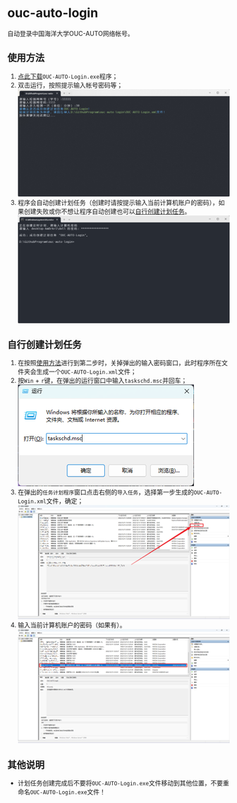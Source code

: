 # ouc-auto-login

自动登录中国海洋大学OUC-AUTO网络帐号。

## 使用方法

1. [点此下载](https://github.com/HCLonely/ouc-auto-login/releases)`OUC-AUTO-Login.exe`程序；
2. 双击运行，按照提示输入帐号密码等；
![Step 2](pics/sp20221214_220704_461.png?raw=true)
3. 程序会自动创建计划任务（创建时请按提示输入当前计算机账户的密码），如果创建失败或你不想让程序自动创建也可以[自行创建计划任务](#自行创建计划任务)。
![Step 3](pics/sp20221214_220357_805.png?raw=true)

## 自行创建计划任务

1. 在按照[使用方法](#使用方法)进行到第二步时，关掉弹出的输入密码窗口，此时程序所在文件夹会生成一个`OUC-AUTO-Login.xml`文件；
2. 按`Win` + `r`键，在弹出的运行窗口中输入`taskschd.msc`并回车；
![Step 2](pics/sp20221214_220853_537.png?raw=true)
3. 在弹出的`任务计划程序`窗口点击右侧的`导入任务`，选择第一步生成的`OUC-AUTO-Login.xml`文件，确定；
![Step 3](pics/Snipaste_2022-12-14_22-11-08.png?raw=true)
4. 输入当前计算机账户的密码（如果有）。
![Result](pics/Snipaste_2022-12-14_22-14-10.png?raw=true)

## 其他说明

- 计划任务创建完成后不要将`OUC-AUTO-Login.exe`文件移动到其他位置，不要重命名`OUC-AUTO-Login.exe`文件！
